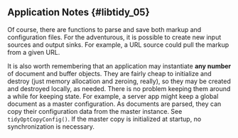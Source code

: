 ## Application Notes {#libtidy_05}

Of course, there are functions to parse and save both markup and configuration
files. For the adventurous, it is possible to create new input sources and
output sinks. For example, a URL source could pull the markup from a given URL.

It is also worth remembering that an application may instantiate **any
number** of document and buffer objects. They are fairly cheap to initialize
and destroy (just memory allocation and zeroing, really), so they may be created
and destroyed locally, as needed. There is no problem keeping them around a
while for keeping state. For example, a server app might keep a global document
as a master configuration. As documents are parsed, they can copy their
configuration data from the master instance. See `tidyOptCopyConfig()`. If the
master copy is initialized at startup, no synchronization is necessary.
